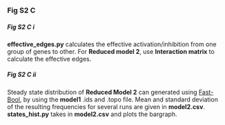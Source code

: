 ### Fig  S2 C

##### Fig S2 C i

**effective_edges.py** calculates the effective activation/inhibition from one group of genes to other. For **Reduced model 2**, use **Interaction matrix** to calculate the effective edges.

##### Fig S2 C ii

Steady state distribution of **Reduced Model 2** can generated using [Fast-Bool](https://github.com/uday2607/CSB-SCLC/tree/master/Additional_Codes/Fast-Bool), by using the **model1** .ids and .topo file. Mean and standard deviation of the resulting frequencies for several runs are given in **model2.csv**. **states_hist.py** takes in **model2.csv** and plots the bargraph.
